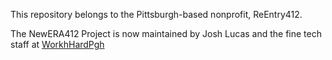 This repository belongs to the Pittsburgh-based nonprofit, ReEntry412.

The NewERA412 Project is now maintained by Josh Lucas and the fine tech staff at <a href="https://workhardpgh.com">WorkhHardPgh</a>